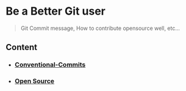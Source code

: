 # Be a Better Git user

> Git Commit message, How to contribute opensource well, etc...

## Content

- ### [Conventional-Commits](./Conventional-Commits.md)
- ### [Open Source](./OpenSource/OpenSource.md)